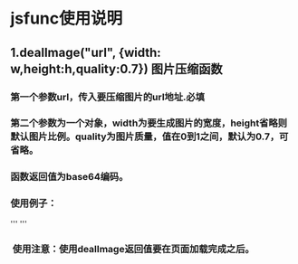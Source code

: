 # jsfunc使用说明
## 1.dealImage("url", {width: w,height:h,quality:0.7}) 图片压缩函数
###  第一个参数url，传入要压缩图片的url地址.必填
###  第二个参数为一个对象，width为要生成图片的宽度，height省略则默认图片比例。quality为图片质量，值在0到1之间，默认为0.7，可省略。
###  函数返回值为base64编码。
###  使用例子：
'''  <script type="text/javascript" src="js/lezhi.js" ></script>
     <script>				
		var dd=dealImage("img/timg.jpg", {width: 400});
		window.onload=function(){
			document.getElementById("transform").src = dd;
			console.log(dd);
		}
     </script>
 '''
###  使用注意：使用dealImage返回值要在页面加载完成之后。

